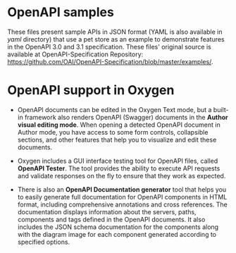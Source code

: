 # OpenAPI samples

These files present sample APIs in JSON format (YAML is also available in *yaml* directory) that use a pet store as an example to demonstrate features in the OpenAPI 3.0 and 3.1 specification. 
These files' original source is available at OpenAPI-Specification Repository: https://github.com/OAI/OpenAPI-Specification/blob/master/examples/.

# OpenAPI support in Oxygen

- OpenAPI documents can be edited in the Oxygen Text mode, but a built-in framework also renders OpenAPI (Swagger) documents in the **Author visual editing mode**. When opening a detected OpenAPI document in Author mode, you have access to some form controls, collapsible sections, and other features that help you to visualize and edit these documents.

- Oxygen includes a GUI interface testing tool for OpenAPI files, called **OpenAPI Tester**. The tool provides the ability to execute API requests and validate responses on the fly to ensure that they work as expected. 

- There is also an **OpenAPI Documentation generator** tool that helps you to easily generate full documentation for OpenAPI components in HTML format, including comprehensive annotations and cross references. The documentation displays information about the servers, paths, components and tags defined in the OpenAPI documents. It also includes the JSON schema documentation for the components along with the diagram image for each component generated according to specified options.